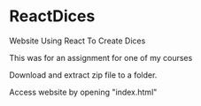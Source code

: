 # ReactDices
Website Using React To Create Dices

This was for an assignment for one of my courses

Download and extract zip file to a folder.

Access website by opening "index.html"
